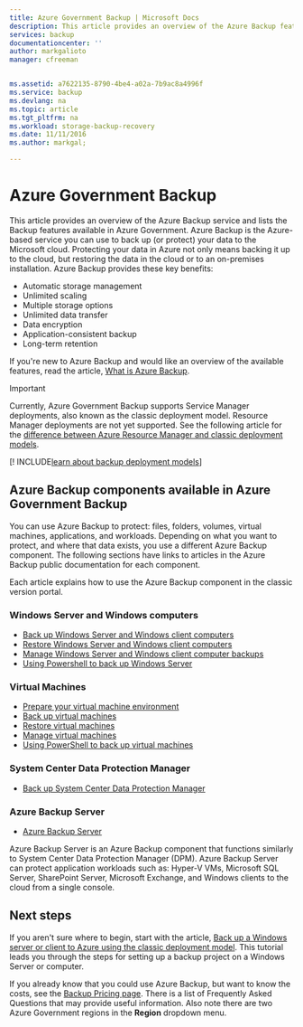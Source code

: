 ```yaml
---
title: Azure Government Backup | Microsoft Docs
description: This article provides an overview of the Azure Backup features available in Azure Government.
services: backup
documentationcenter: ''
author: markgalioto
manager: cfreeman


ms.assetid: a7622135-8790-4be4-a02a-7b9ac8a4996f
ms.service: backup
ms.devlang: na
ms.topic: article
ms.tgt_pltfrm: na
ms.workload: storage-backup-recovery
ms.date: 11/11/2016
ms.author: markgal;

---
```

# Azure Government Backup

This article provides an overview of the Azure Backup service and lists the Backup features available in Azure Government. Azure Backup is the Azure-based service you can use to back up (or protect) your data to the Microsoft cloud. Protecting your data in Azure not only means backing it up to the cloud, but restoring the data in the cloud or to an on-premises installation. Azure Backup provides these key benefits:

- Automatic storage management
- Unlimited scaling
- Multiple storage options
- Unlimited data transfer
- Data encryption
- Application-consistent backup
- Long-term retention

If you're new to Azure Backup and would like an overview of the available features, read the article, [What is Azure Backup](../backup/backup-introduction-to-azure-backup.md).

> [!IMPORTANT]
> Currently, Azure Government Backup supports Service Manager deployments, also known as the classic deployment model. Resource Manager deployments are not yet supported. See the following article for the [difference between Azure Resource Manager and classic deployment models](../resource-manager-deployment-model.md).

[! INCLUDE[learn about backup deployment models](../includes/backup-deployment-models.md)]

## Azure Backup components available in Azure Government Backup

You can use Azure Backup to protect: files, folders, volumes, virtual machines, applications, and workloads. Depending on what you want to protect, and where that data exists, you use a different Azure Backup component. The following sections have links to articles in the Azure Backup public documentation for each component.

Each article explains how to use the Azure Backup component in the classic version portal.

### Windows Server and Windows computers

- [Back up Windows Server and Windows client computers](../backup/backup-configure-vault-classic.md)
- [Restore Windows Server and Windows client computers](../backup/backup-azure-restore-windows-server.md)
- [Manage Windows Server and Windows client computer backups](../backup/backup-azure-manage-windows-server.md)
- [Using Powershell to back up Windows Server](../backup/backup-client-automation-classic.md)

### Virtual Machines

- [Prepare your virtual machine environment](../backup/backup-azure-vms-prepare.md)
- [Back up virtual machines](../backup/backup-azure-vms-first-look.md)
- [Restore virtual machines](../backup/backup-azure-restore-vms.md)
- [Manage virtual machines](../backup/backup-azure-manage-vms-classic.md)
- [Using PowerShell to back up virtual machines](../backup/backup-azure-vms-classic-automation.md)

### System Center Data Protection Manager

- [Back up System Center Data Protection Manager](../backup/backup-azure-dpm-introduction-classic.md)

### Azure Backup Server

- [Azure Backup Server](../backup/backup-azure-microsoft-azure-backup-classic.md)

Azure Backup Server is an Azure Backup component that functions similarly to System Center Data Protection Manager (DPM). Azure Backup Server can protect application workloads such as: Hyper-V VMs, Microsoft SQL Server, SharePoint Server, Microsoft Exchange, and Windows clients to the cloud from a single console.

## Next steps

If you aren't sure where to begin, start with the article, [Back up a Windows server or client to Azure using the classic deployment model](../backup/backup-configure-vault-classic.md). This tutorial leads you through the steps for setting up a backup project on a Windows Server or computer.

If you already know that you could use Azure Backup, but want to know the costs, see the [Backup Pricing page](http://azure.microsoft.com/pricing/details/backup/). There is a list of Frequently Asked Questions that may provide useful information. Also note there are two Azure Government regions in the **Region** dropdown menu. 

